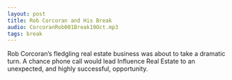```yaml
---
layout: post
title: Rob Corcoran and His Break
audio: CorcoranRob001Break19Oct.mp3
tags: break
---
```


Rob Corcoran’s fledgling real estate business was about to take a dramatic turn. A chance phone call would lead Influence Real Estate to an unexpected, and highly successful, opportunity.